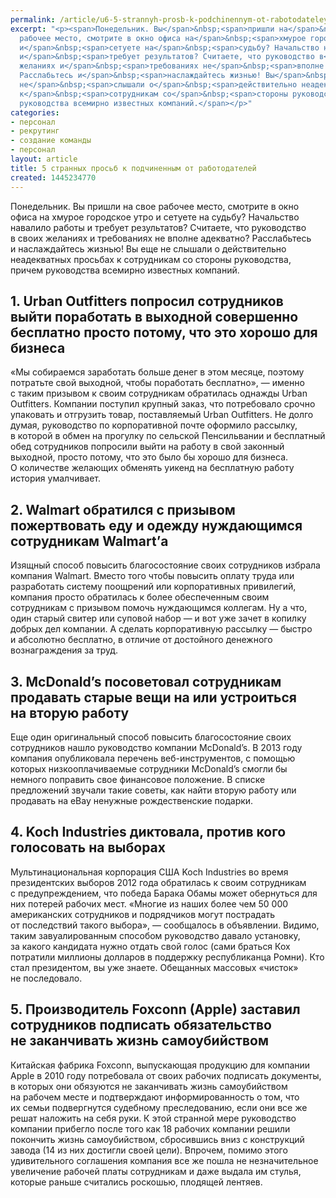```yaml
---
permalink: /article/u6-5-strannyh-prosb-k-podchinennym-ot-rabotodateley
excerpt: "<p><span>Понедельник. Вы</span>&nbsp;<span>пришли на</span>&nbsp;<span>свое
  рабочее место, смотрите в окно офиса на</span>&nbsp;<span>хмурое городское утро
  и</span>&nbsp;<span>сетуете на</span>&nbsp;<span>судьбу? Начальство навалило работы
  и</span>&nbsp;<span>требует результатов? Считаете, что руководство в</span>&nbsp;<span>своих
  желаниях и</span>&nbsp;<span>требованиях не</span>&nbsp;<span>вполне адекватно?
  Расслабьтесь и</span>&nbsp;<span>наслаждайтесь жизнью! Вы</span>&nbsp;<span>еще
  не</span>&nbsp;<span>слышали о</span>&nbsp;<span>действительно неадекватных просьбах
  к</span>&nbsp;<span>сотрудникам со</span>&nbsp;<span>стороны руководства, причем
  руководства всемирно известных компаний.</span></p>"
categories:
- персонал
- рекрутинг
- создание команды
- персонал
layout: article
title: 5 странных просьб к подчиненным от работодателей
created: 1445234770
---
```

Понедельник. Вы пришли на свое рабочее место, смотрите в окно офиса на хмурое городское утро и сетуете на судьбу? Начальство навалило работы и требует результатов? Считаете, что руководство в своих желаниях и требованиях не вполне адекватно? Расслабьтесь и наслаждайтесь жизнью! Вы еще не слышали о действительно неадекватных просьбах к сотрудникам со стороны руководства, причем руководства всемирно известных компаний.

## 1. Urban Outfitters попросил сотрудников выйти поработать в выходной совершенно бесплатно просто потому, что это хорошо для бизнеса ##

«Мы собираемся заработать больше денег в этом месяце, поэтому потратьте свой выходной, чтобы поработать бесплатно», — именно с таким призывом к своим сотрудникам обратилась однажды Urban Outfitters. Компании поступил крупный заказ, что потребовало срочно упаковать и отгрузить товар, поставляемый Urban Outfitters. Не долго думая, руководство по корпоративной почте оформило рассылку, в которой в обмен на прогулку по сельской Пенсильвании и бесплатный обед сотрудников попросили выйти на работу в свой законный выходной, просто потому, что это было бы хорошо для бизнеса. О количестве желающих обменять уикенд на бесплатную работу история умалчивает.

## 2. Walmart обратился с призывом пожертвовать еду и одежду нуждающимся сотрудникам Walmart’а ##

Изящный способ повысить благосостояние своих сотрудников избрала компания Walmart. Вместо того чтобы повысить оплату труда или разработать систему поощрений или корпоративных привилегий, компания просто обратилась к более обеспеченным своим сотрудникам с призывом помочь нуждающимся коллегам. Ну а что, один старый свитер или суповой набор — и вот уже зачет в копилку добрых дел компании. А сделать корпоративную рассылку — быстро и абсолютно бесплатно, в отличие от достойного денежного вознаграждения за труд.

## 3. McDonald’s посоветовал сотрудникам продавать старые вещи на или устроиться на вторую работу ##

Еще один оригинальный способ повысить благосостояние своих сотрудников нашло руководство компании McDonald’s. В 2013 году компания опубликовала перечень веб-инструментов, с помощью которых низкооплачиваемые сотрудники McDonald’s смогли бы немного поправить свое финансовое положение. В списке предложений звучали такие советы, как найти вторую работу или продавать на eBay ненужные рождественские подарки.

## 4. Koch Industries диктовала, против кого голосовать на выборах ##

Мультинациональная корпорация США Koch Industries во время президентских выборов 2012 года обратилась к своим сотрудникам с предупреждением, что победа Барака Обамы может обернуться для них потерей рабочих мест. «Многие из наших более чем 50 000 американских сотрудников и подрядчиков могут пострадать от последствий такого выбора», — сообщалось в объявлении. Видимо, таким завуалированным способом руководство давало установку, за какого кандидата нужно отдать свой голос (сами браться Кох потратили миллионы долларов в поддержку республиканца Ромни). Кто стал президентом, вы уже знаете. Обещанных массовых «чисток» не последовало.

## 5. Производитель Foxconn (Apple) заставил сотрудников подписать обязательство не заканчивать жизнь самоубийством ##

Китайская фабрика Foxconn, выпускающая продукцию для компании Apple в 2010 году потребовала от своих рабочих подписать документы, в которых они обязуются не заканчивать жизнь самоубийством на рабочем месте и подтверждают информированность о том, что их семьи подвергнутся судебному преследованию, если они все же решат наложить на себя руки. К этой странной мере руководство компании прибегло после того как 18 рабочих компании решили покончить жизнь самоубийством, сбросившись вниз с конструкций завода (14 из них достигли своей цели). Впрочем, помимо этого удивительного соглашения компания все же пошла не незначительное увеличение рабочей платы сотрудникам и даже выдала им стулья, которые раньше считались роскошью, плодящей лентяев.
